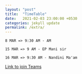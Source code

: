```yaml
---
layout: "post"
title:  "TimeTable"
date:   2021-02-03 23:00:00 +0530
categories: jekyll update
permalink: /extra/
---
```


`8 MAR => 9:30 AM - AM`

`15 MAR => 9 AM - EP Mani sir`

`16 MAR => 9:30 AM - Nandini Ma'am`

[Link to join Teams](https://teams.microsoft.com/l/team/19%3ad9cc50036e8e414282e92e704981bd4e%40thread.tacv2/conversations?groupId=86cf4bb8-7368-47a7-b065-ca0553259ac5&tenantId=a64aeab6-f01b-462b-aa9c-44546386ff31)

